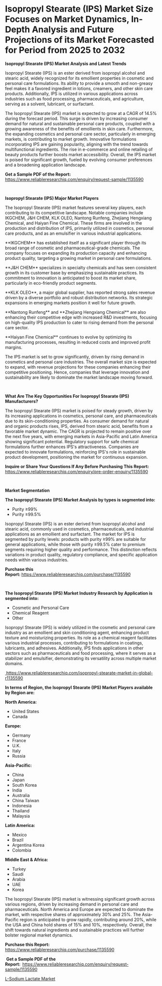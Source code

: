 <p><h1>Isopropyl Stearate (IPS) Market Size Focuses on Market Dynamics, In-Depth Analysis and Future Projections of its Market Forecasted for Period from 2025 to 2032</h1></p><p><strong>Isopropyl Stearate (IPS) Market Analysis and Latest Trends</strong></p>
<p><p>Isopropyl Stearate (IPS) is an ester derived from isopropyl alcohol and stearic acid, widely recognized for its emollient properties in cosmetic and personal care formulations. Its ability to provide a smooth and non-greasy feel makes it a favored ingredient in lotions, creamers, and other skin care products. Additionally, IPS is utilized in various applications across industries such as food processing, pharmaceuticals, and agriculture, serving as a solvent, lubricant, or surfactant.</p><p>The Isopropyl Stearate (IPS) market is expected to grow at a CAGR of 14.5% during the forecast period. This surge is driven by increasing consumer demand for natural and sustainable personal care products, coupled with a growing awareness of the benefits of emollients in skin care. Furthermore, the expanding cosmetics and personal care sector, particularly in emerging markets, is contributing to market growth. Innovative formulations incorporating IPS are gaining popularity, aligning with the trend towards multifunctional ingredients. The rise in e-commerce and online retailing of beauty products further boosts market accessibility. Overall, the IPS market is poised for significant growth, fueled by evolving consumer preferences and a broadening application landscape.</p></p>
<p><strong>Get a Sample PDF of the Report:&nbsp;</strong> <a href="https://www.reliableresearchiq.com/enquiry/request-sample/1135590?utm_campaign=2727&utm_medium=2&utm_source=Github&utm_content=ia&utm_term=25032025&utm_id=isopropyl-stearate-ips">https://www.reliableresearchiq.com/enquiry/request-sample/1135590</a></p>
<p>&nbsp;</p>
<p><strong>Isopropyl Stearate (IPS) Major Market Players</strong></p>
<p><p>The Isopropyl Stearate (IPS) market features several key players, each contributing to its competitive landscape. Notable companies include IKGCHEM, J&H CHEM, KLK OLEO, Nantong Runfeng, Zhejiang Hengxiang Chemical, and Haiyan Fine Chemical. These firms are involved in the production and distribution of IPS, primarily utilized in cosmetics, personal care products, and as an emulsifier in various industrial applications.</p><p>**IKGCHEM** has established itself as a significant player through its broad range of cosmetic and pharmaceutical-grade chemicals. The company focuses on expanding its production capacity and enhancing product quality, targeting a growing market in personal care formulations. </p><p>**J&H CHEM** specializes in specialty chemicals and has seen consistent growth in its customer base by emphasizing sustainable practices. Its commitment to innovation is anticipated to boost its market share, particularly in eco-friendly product segments.</p><p>**KLK OLEO**, a major global supplier, has reported strong sales revenue driven by a diverse portfolio and robust distribution networks. Its strategic expansions in emerging markets position it well for future growth.</p><p>**Nantong Runfeng** and **Zhejiang Hengxiang Chemical** are also enhancing their competitive edge with increased R&D investments, focusing on high-quality IPS production to cater to rising demand from the personal care sector.</p><p>**Haiyan Fine Chemical** continues to evolve by optimizing its manufacturing processes, resulting in reduced costs and improved profit margins. </p><p>The IPS market is set to grow significantly, driven by rising demand in cosmetics and personal care industries. The overall market size is expected to expand, with revenue projections for these companies enhancing their competitive positioning. Hence, companies that leverage innovation and sustainability are likely to dominate the market landscape moving forward.</p></p>
<p>&nbsp;</p>
<p><strong>What Are The Key Opportunities For Isopropyl Stearate (IPS) Manufacturers?</strong></p>
<p><p>The Isopropyl Stearate (IPS) market is poised for steady growth, driven by its increasing applications in cosmetics, personal care, and pharmaceuticals due to its skin-conditioning properties. As consumer demand for natural and organic products rises, IPS, derived from stearic acid, benefits from a favorable market dynamic. The CAGR is projected to remain positive over the next five years, with emerging markets in Asia-Pacific and Latin America showing significant potential. Regulatory support for safe chemical formulations further enhances IPS's attractiveness. Companies are expected to innovate formulations, reinforcing IPS's role in sustainable product development, positioning the market for continuous expansion.</p></p>
<p><strong>Inquire or Share Your Questions If Any Before Purchasing This Report:</strong> <a href="https://www.reliableresearchiq.com/enquiry/pre-order-enquiry/1135590?utm_campaign=2727&utm_medium=2&utm_source=Github&utm_content=ia&utm_term=25032025&utm_id=isopropyl-stearate-ips">https://www.reliableresearchiq.com/enquiry/pre-order-enquiry/1135590</a></p>
<p>&nbsp;</p>
<p><strong>Market Segmentation</strong></p>
<p><strong>The Isopropyl Stearate (IPS) Market Analysis by types is segmented into:</strong></p>
<p><ul><li>Purity ≥99%</li><li>Purity ≥99.5%</li></ul></p>
<p><p>Isopropyl Stearate (IPS) is an ester derived from isopropyl alcohol and stearic acid, commonly used in cosmetics, pharmaceuticals, and industrial applications as an emollient and surfactant. The market for IPS is segmented by purity levels: products with purity ≥99% are suitable for general applications, while those with purity ≥99.5% cater to premium segments requiring higher quality and performance. This distinction reflects variations in product quality, regulatory compliance, and specific application needs within various industries.</p></p>
<p><strong>Purchase this Report:&nbsp;</strong><a href="https://www.reliableresearchiq.com/purchase/1135590?utm_campaign=2727&utm_medium=2&utm_source=Github&utm_content=ia&utm_term=25032025&utm_id=isopropyl-stearate-ips">https://www.reliableresearchiq.com/purchase/1135590</a></p>
<p>&nbsp;</p>
<p><strong>The Isopropyl Stearate (IPS) Market Industry Research by Application is segmented into:</strong></p>
<p><ul><li>Cosmetic and Personal Care</li><li>Chemical Reagent</li><li>Other</li></ul></p>
<p><p>Isopropyl Stearate (IPS) is widely utilized in the cosmetic and personal care industry as an emollient and skin conditioning agent, enhancing product texture and moisturizing properties. Its role as a chemical reagent facilitates various industrial processes, contributing to formulations in coatings, lubricants, and adhesives. Additionally, IPS finds applications in other sectors such as pharmaceuticals and food processing, where it serves as a stabilizer and emulsifier, demonstrating its versatility across multiple market domains.</p></p>
<p><a href="https://www.reliableresearchiq.com/isopropyl-stearate-market-in-global-r1135590?utm_campaign=2727&utm_medium=2&utm_source=Github&utm_content=ia&utm_term=25032025&utm_id=isopropyl-stearate-ips">&nbsp;https://www.reliableresearchiq.com/isopropyl-stearate-market-in-global-r1135590</a></p>
<p><strong>In terms of Region, the Isopropyl Stearate (IPS) Market Players available by Region are:</strong></p>
<p>
    <p> <strong> North America: </strong>
        <ul>
            <li>United States</li>
            <li>Canada</li>
        </ul>
        </p> 
    <p> <strong> Europe: </strong>
        <ul>
            <li>Germany</li>
            <li>France</li>
            <li>U.K.</li>
            <li>Italy</li>
            <li>Russia</li>
        </ul>
        </p> 
    <p> <strong> Asia-Pacific: </strong>
        <ul>
            <li>China</li>
            <li>Japan</li>
            <li>South Korea</li>
            <li>India</li>
            <li>Australia</li>
            <li>China Taiwan</li>
            <li>Indonesia</li>
            <li>Thailand</li>
            <li>Malaysia</li>
        </ul>
        </p> 
    <p> <strong> Latin America: </strong>
        <ul>
            <li>Mexico</li>
            <li>Brazil</li>
            <li>Argentina Korea</li>
            <li>Colombia</li>
        </ul>
        </p> 
    <p> <strong> Middle East & Africa: </strong>
        <ul>
            <li>Turkey</li>
            <li>Saudi</li>
            <li>Arabia</li>
            <li>UAE</li>
            <li>Korea</li>
        </ul>
    </p>
    </p>
<p><p>The Isopropyl Stearate (IPS) market is witnessing significant growth across various regions, driven by increasing demand in personal care and pharmaceuticals. North America and Europe are expected to dominate the market, with respective shares of approximately 30% and 25%. The Asia-Pacific region is anticipated to grow rapidly, contributing around 20%, while the USA and China hold shares of 15% and 10%, respectively. Overall, the shift towards natural ingredients and sustainable practices will further bolster regional market dynamics.</p></p>
<p><strong>Purchase this Report: </strong><a href="https://www.reliableresearchiq.com/purchase/1135590?utm_campaign=2727&utm_medium=2&utm_source=Github&utm_content=ia&utm_term=25032025&utm_id=isopropyl-stearate-ips">https://www.reliableresearchiq.com/purchase/1135590</a></p>
<p>&nbsp;<strong>Get a Sample PDF of the Report:&nbsp;&nbsp;</strong><a href="https://www.reliableresearchiq.com/enquiry/request-sample/1135590?utm_campaign=2727&utm_medium=2&utm_source=Github&utm_content=ia&utm_term=25032025&utm_id=isopropyl-stearate-ips">https://www.reliableresearchiq.com/enquiry/request-sample/1135590</a></p>
<p><strong></strong></p>
<p><p><a href="https://github.com/Chiragrp22/Market-Research-Report-List-7/blob/main/l-sodium-lactate-market.md?utm_campaign=2727&utm_medium=2&utm_source=Github&utm_content=ia&utm_term=25032025&utm_id=isopropyl-stearate-ips">L-Sodium Lactate Market</a></p></p>